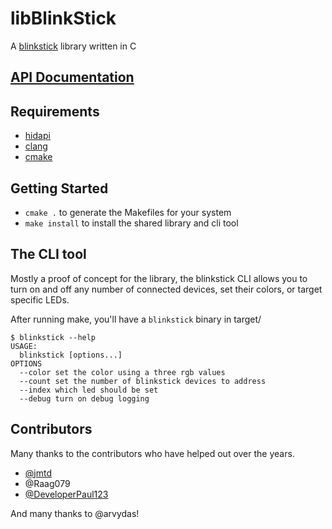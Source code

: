libBlinkStick
=============

A [blinkstick](http://www.blinkstick.com/) library written in C

## [API Documentation](http://ebenoist.github.io/libblinkstick/html/libblinkstick_8h.html)

## Requirements
- [hidapi](https://github.com/signal11/hidapi)
- [clang](https://clang.llvm.org/)
- [cmake](https://cmake.org/)

## Getting Started
- `cmake .` to generate the Makefiles for your system
- `make install` to install the shared library and cli tool

## The CLI tool
Mostly a proof of concept for the library, the blinkstick CLI allows you to turn on and off any number of connected devices, set their colors, or target specific LEDs.

After running make, you'll have a `blinkstick` binary in target/

```
$ blinkstick --help
USAGE:
  blinkstick [options...]
OPTIONS
  --color set the color using a three rgb values
  --count set the number of blinkstick devices to address
  --index which led should be set
  --debug turn on debug logging
```

## Contributors
Many thanks to the contributors who have helped out over the years.

* [@jmtd](https://github.com/jmtd)
* @Raag079
* [@DeveloperPaul123](https://github.com/DeveloperPaul123)

And many thanks to @arvydas!
